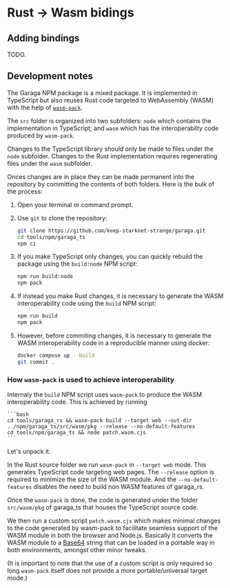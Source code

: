 # Rust -> Wasm bidings

## Adding bindings

TODO.

## Development notes

The Garaga NPM package is a mixed package. It is implemented in TypeScript but also reuses Rust code targeted to WebAssembly (WASM) with the help of [`wasm-pack`](https://rustwasm.github.io/wasm-pack/).

The `src` folder is organized into two subfolders: `node` which contains the implementation in TypeScript; and `wasm` which has the interoperabilty code produced by `wasm-pack`.

Changes to the TypeScript library should only be made to files under the `node` subfolder. Changes to the Rust implementation requires regenerating files under the `wasm` subfolder.

Onces changes are in place they can be made permanent into the repository by committing the contents of both folders. Here is the bulk of the process:

1. Open your terminal or command prompt.
2.  Use `git` to clone the repository:

    ```bash
    git clone https://github.com/keep-starknet-strange/garaga.git
    cd tools/npm/garaga_ts
    npm ci
    ```
3.  If you make TypeScript only changes, you can quickly rebuild the package using the `build:node` NPM script:

    ```bash
    npm run build:node
    npm pack
    ```
4.  If instead you make Rust changes, it is necessary to generate the WASM interoperability code using the `build` NPM script:

    ```bash
    npm run build
    npm pack
    ```
5.  However, before commiting changes, it is necessary to generate the WASM interoperability code in a reproducible manner using docker:

    ```bash
    docker compose up --build
    git commit .
    ```

### How `wasm-pack` is used to achieve interoperability

Internaly the `build` NPM script uses `wasm-pack` to produce the WASM interoperability code. This is achieved by running

````
```bash
cd tools/garaga_rs && wasm-pack build --target web --out-dir ../npm/garaga_ts/src/wasm/pkg --release --no-default-features
cd tools/npm/garaga_ts && node patch.wasm.cjs
```
````

Let's unpack it.

In the Rust source folder we run `wasm-pack` in `--target web` mode. This generates TypeScript code targeting web pages. The `--release` option is required to minimize the size of the WASM module. And the `--no-default-features` disables the need to build non WASM features of garaga\_rs.

Once the `wasm-pack` is done, the code is generated under the folder `src/wasm/pkg` of garaga\_ts that houses the TypeScript source code.

We then run a custom script `patch.wasm.cjs` which makes minimal changes to the code generated by wasm-pack to facilitate seamless support of the WASM module in both the browser and Node.js. Basically it converts the WASM module to a [Base64](https://en.wikipedia.org/wiki/Base64) string that can be loaded in a portable way in both environments, amongst other minor tweaks.

(It is important to note that the use of a custom script is only required so long `wasm-pack` itself does not provide a more portable/universal target mode.)
